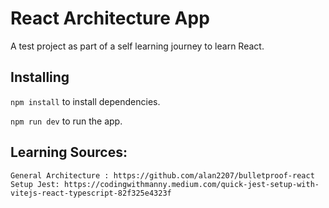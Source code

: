 # React Architecture App

A test project as part of a self learning journey to learn React. 

## Installing

```npm install``` to install dependencies.

```npm run dev``` to run the app. 

## Learning Sources: 

```
General Architecture : https://github.com/alan2207/bulletproof-react
Setup Jest: https://codingwithmanny.medium.com/quick-jest-setup-with-vitejs-react-typescript-82f325e4323f
```

